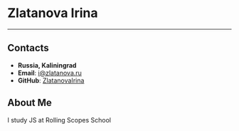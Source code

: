 # Zlatanova Irina
********************
## Contacts
* __Russia, Kaliningrad__
* __Email__: i@zlatanova.ru
* __GitHub__: [ZlatanovaIrina](https://github.com/ZlatanovaIrina "Zlatanova Irina GitHub") 

## About Me
I study JS at Rolling Scopes School



